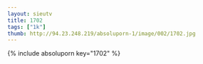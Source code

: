 ```yaml
--- 
layout: sieutv
title: 1702
tags: ["1k"]
thumb: http://94.23.248.219/absoluporn-1/image/002/1702.jpg
---
```

{% include absoluporn key="1702" %} 

